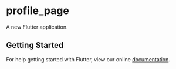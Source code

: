 # profile_page

A new Flutter application.

## Getting Started

For help getting started with Flutter, view our online
[documentation](https://flutter.io/).
